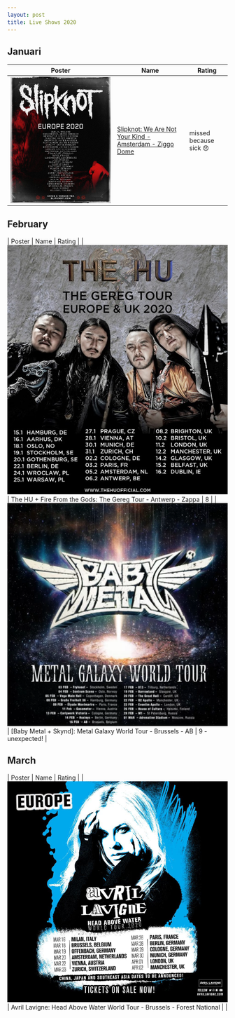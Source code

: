 ```yaml
---
layout: post
title: Live Shows 2020
---
```


## Januari

| Poster                                     | Name                                                                                                                                                   | Rating                 |
| --                                         | --                                                                                                                                                     | -------                |
| ![](/assets/images/shows/slipknot2020.jpg) | [Slipknot: We Are Not Your Kind - Amsterdam - Ziggo Dome](https://www.setlist.fm/setlist/slipknot/2020/ziggo-dome-amsterdam-netherlands-1398a50d.html) | missed because sick 😞 |

## February

| Poster                                      | Name                                                          | Rating          |
| ![](/assets/images/shows/hu2020.jpg)        | The HU + Fire From the Gods: The Gereg Tour - Antwerp - Zappa | 8               |
| ![](/assets/images/shows/babymetal2020.jpg) | [Baby Metal + Skynd]: Metal Galaxy World Tour - Brussels - AB | 9 - unexpected! |

## March

| Poster                                  | Name                                                                    | Rating |
| ![](/assets/images/shows/avril2020.jpg) | Avril Lavigne: Head Above Water World Tour - Brussels - Forest National |        |
